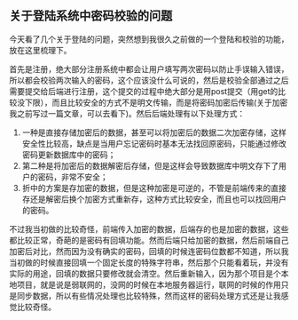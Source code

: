 ## 关于登陆系统中密码校验的问题

今天看了几个关于登陆的问题，突然想到我很久之前做的一个登陆和校验的功能，放在这里梳理下。

首先是注册，绝大部分注册系统中都会让用户填写两次密码以防止手误输入错误，所以都会校验两次输入的密码，这个应该没什么可说的，然后是校验全部通过之后需要提交给后端进行注册，这个提交的过程中绝大部分是用post提交（用get的比较没下限），而且比较安全的方式不是明文传输，而是将密码加密后传输(关于加密我之前写过一篇文章，可以去看下)。然后后端处理有以下处理方式：

1. 一种是直接存储加密后的数据，甚至可以将加密后的数据二次加密存储，这样安全性比较高，缺点是当用户忘记密码时基本无法找回原密码，只能通过修改密码更新数据库中的密码；
2. 第二种是将加密后的数据解密后存储，但是这样会导致数据库中明文存下了用户的密码，非常不安全；
3. 折中的方案是存加密的数据，但是这种加密是可逆的，不管是前端传来的直接存还是解密后换个加密方式重新存，这种方式比较安全，而且也可以找回用户的密码。

不过我当初做的比较奇怪，前端传入加密的数据，后端存的也是加密的数据，这些都比较正常，奇葩的是密码有回填功能。然而后端只给加密的数据，然后前端自己加密后对比，然而因为没有确实的密码，回填的时候连密码位数都不知道，所以我当初做的时候直接回填一个固定长度的特殊字符串，然后那个只能看着玩，并没有实际的用途，回填的数据只要修改就会清空。然后重新输入，因为那个项目是个本地项目，就是说是弱联网的，没网的时候在本地服务器运行，联网的时候的作用只是同步数据，所以有些情况处理也比较特殊，然而这样的密码处理方式还是让我感觉比较奇怪。
